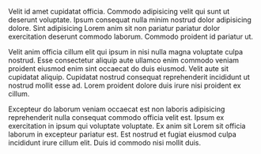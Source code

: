 Velit id amet cupidatat officia. Commodo adipisicing velit qui sunt ut deserunt voluptate. Ipsum consequat nulla minim nostrud dolor adipisicing dolore. Sint adipisicing Lorem anim sit non pariatur pariatur dolor exercitation deserunt commodo laborum. Commodo proident id pariatur ut.

Velit anim officia cillum elit qui ipsum in nisi nulla magna voluptate culpa nostrud. Esse consectetur aliquip aute ullamco enim commodo veniam proident eiusmod enim sint occaecat do duis eiusmod. Velit aute sit cupidatat aliquip. Cupidatat nostrud consequat reprehenderit incididunt ut nostrud mollit esse ad. Lorem proident dolore duis irure nisi proident ex cillum.

Excepteur do laborum veniam occaecat est non laboris adipisicing reprehenderit nulla consequat commodo officia velit est. Ipsum ex exercitation in ipsum qui voluptate voluptate. Ex anim sit Lorem sit officia laborum in excepteur pariatur est. Est nostrud et fugiat eiusmod culpa incididunt irure cillum elit. Duis id commodo nisi mollit duis.